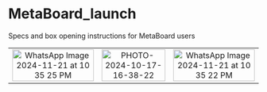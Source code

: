 # MetaBoard_launch
Specs and box opening instructions for MetaBoard users

<table border="0" style="border: none; width: full;">
  <tr>
    <td align="center">
      <img src="https://github.com/user-attachments/assets/278dc812-a913-4504-b4d8-a983cbce50e5" alt="WhatsApp Image 2024-11-21 at 10 35 25 PM" style="width:100%;" />
    </td>
    <td align="center">
      <img src="https://github.com/user-attachments/assets/0d41e4f9-edef-4c41-b02b-9c30631ac6ac" alt="PHOTO-2024-10-17-16-38-22" style="width:100%;" />
    </td>
    <td align="center">
      <img src="https://github.com/user-attachments/assets/4de5ccee-f11b-4d84-8930-058286ec51c9" alt="WhatsApp Image 2024-11-21 at 10 35 22 PM" style="width:100%;" />
    </td>
  </tr>
</table>
